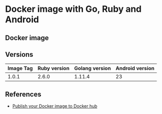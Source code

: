 # Docker image with Go, Ruby and Android

## Docker image

## Versions

| Image Tag | Ruby version | Golang version | Android version |
|-----------|--------------|----------------|-----------------|
| 1.0.1     | 2.6.0        | 1.11.4         | 23              |

## References

- [Publish your Docker image to Docker hub](https://hackernoon.com/publish-your-docker-image-to-docker-hub-10b826793faf)